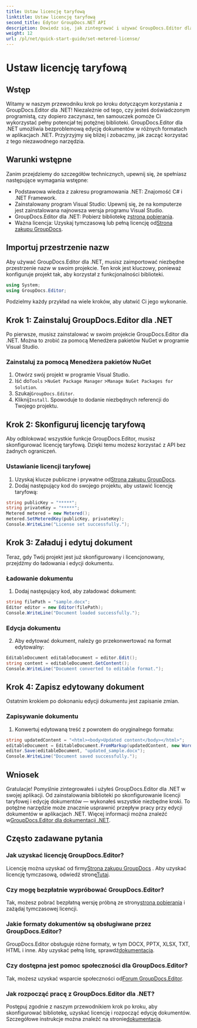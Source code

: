 ```yaml
---
title: Ustaw licencję taryfową
linktitle: Ustaw licencję taryfową
second_title: Edytor GroupDocs.NET API
description: Dowiedz się, jak zintegrować i używać GroupDocs.Editor dla .NET, korzystając z naszego obszernego przewodnika. Odblokuj zaawansowane funkcje edycji dokumentów w aplikacjach .NET.
weight: 12
url: /pl/net/quick-start-guide/set-metered-license/
---
```


# Ustaw licencję taryfową

## Wstęp
Witamy w naszym przewodniku krok po kroku dotyczącym korzystania z GroupDocs.Editor dla .NET! Niezależnie od tego, czy jesteś doświadczonym programistą, czy dopiero zaczynasz, ten samouczek pomoże Ci wykorzystać pełny potencjał tej potężnej biblioteki. GroupDocs.Editor dla .NET umożliwia bezproblemową edycję dokumentów w różnych formatach w aplikacjach .NET. Przyjrzyjmy się bliżej i zobaczmy, jak zacząć korzystać z tego niezawodnego narzędzia.
## Warunki wstępne
Zanim przejdziemy do szczegółów technicznych, upewnij się, że spełniasz następujące wymagania wstępne:
- Podstawowa wiedza z zakresu programowania .NET: Znajomość C# i .NET Framework.
- Zainstalowany program Visual Studio: Upewnij się, że na komputerze jest zainstalowana najnowsza wersja programu Visual Studio.
-  GroupDocs.Editor dla .NET: Pobierz bibliotekę z[strona pobierania](https://releases.groupdocs.com/editor/net/).
-  Ważna licencja: Uzyskaj tymczasową lub pełną licencję od[Strona zakupu GroupDocs](https://purchase.groupdocs.com/temporary-license/).
## Importuj przestrzenie nazw
Aby używać GroupDocs.Editor dla .NET, musisz zaimportować niezbędne przestrzenie nazw w swoim projekcie. Ten krok jest kluczowy, ponieważ konfiguruje projekt tak, aby korzystał z funkcjonalności biblioteki.
```csharp
using System;
using GroupDocs.Editor;
```
Podzielmy każdy przykład na wiele kroków, aby ułatwić Ci jego wykonanie.
## Krok 1: Zainstaluj GroupDocs.Editor dla .NET
Po pierwsze, musisz zainstalować w swoim projekcie GroupDocs.Editor dla .NET. Można to zrobić za pomocą Menedżera pakietów NuGet w programie Visual Studio.
### Zainstaluj za pomocą Menedżera pakietów NuGet
1. Otwórz swój projekt w programie Visual Studio.
2.  Iść do`Tools` >`NuGet Package Manager` >`Manage NuGet Packages for Solution`.
3.  Szukaj`GroupDocs.Editor`.
4.  Kliknij`Install`.
Spowoduje to dodanie niezbędnych referencji do Twojego projektu.
## Krok 2: Skonfiguruj licencję taryfową
Aby odblokować wszystkie funkcje GroupDocs.Editor, musisz skonfigurować licencję taryfową. Dzięki temu możesz korzystać z API bez żadnych ograniczeń.
### Ustawianie licencji taryfowej
1.  Uzyskaj klucze publiczne i prywatne od[Strona zakupu GroupDocs](https://purchase.groupdocs.com/temporary-license/).
2. Dodaj następujący kod do swojego projektu, aby ustawić licencję taryfową:
```csharp
string publicKey = "*****";
string privateKey = "*****";
Metered metered = new Metered();
metered.SetMeteredKey(publicKey, privateKey);
Console.WriteLine("License set successfully.");
```
## Krok 3: Załaduj i edytuj dokument
Teraz, gdy Twój projekt jest już skonfigurowany i licencjonowany, przejdźmy do ładowania i edycji dokumentu.
### Ładowanie dokumentu
1. Dodaj następujący kod, aby załadować dokument:
```csharp
string filePath = "sample.docx";
Editor editor = new Editor(filePath);
Console.WriteLine("Document loaded successfully.");
```
### Edycja dokumentu
2. Aby edytować dokument, należy go przekonwertować na format edytowalny:
```csharp
EditableDocument editableDocument = editor.Edit();
string content = editableDocument.GetContent();
Console.WriteLine("Document converted to editable format.");
```
## Krok 4: Zapisz edytowany dokument
Ostatnim krokiem po dokonaniu edycji dokumentu jest zapisanie zmian.
### Zapisywanie dokumentu
1. Konwertuj edytowaną treść z powrotem do oryginalnego formatu:
```csharp
string updatedContent = "<html><body>Updated content</body></html>";
editableDocument = EditableDocument.FromMarkup(updatedContent, new WordProcessingSaveOptions());
editor.Save(editableDocument, "updated_sample.docx");
Console.WriteLine("Document saved successfully.");
```
## Wniosek
 Gratulacje! Pomyślnie zintegrowałeś i użyłeś GroupDocs.Editor dla .NET w swojej aplikacji. Od zainstalowania biblioteki po skonfigurowanie licencji taryfowej i edycję dokumentów — wykonałeś wszystkie niezbędne kroki. To potężne narzędzie może znacznie usprawnić przepływ pracy przy edycji dokumentów w aplikacjach .NET. Więcej informacji można znaleźć w[GroupDocs.Editor dla dokumentacji .NET](https://tutorials.groupdocs.com/editor/net/).
## Często zadawane pytania
### Jak uzyskać licencję GroupDocs.Editor?
 Licencję można uzyskać od firmy[Strona zakupu GroupDocs](https://purchase.groupdocs.com/buy) . Aby uzyskać licencję tymczasową, odwiedź stronę[Tutaj](https://purchase.groupdocs.com/temporary-license/).
### Czy mogę bezpłatnie wypróbować GroupDocs.Editor?
 Tak, możesz pobrać bezpłatną wersję próbną ze strony[strona pobierania](https://releases.groupdocs.com/) i zażądaj tymczasowej licencji.
### Jakie formaty dokumentów są obsługiwane przez GroupDocs.Editor?
 GroupDocs.Editor obsługuje różne formaty, w tym DOCX, PPTX, XLSX, TXT, HTML i inne. Aby uzyskać pełną listę, sprawdź[dokumentacja](https://tutorials.groupdocs.com/editor/net/).
### Czy dostępna jest pomoc społeczności dla GroupDocs.Editor?
 Tak, możesz uzyskać wsparcie społeczności od[Forum GroupDocs.Editor](https://forum.groupdocs.com/c/editor/20).
### Jak rozpocząć pracę z GroupDocs.Editor dla .NET?
 Postępuj zgodnie z naszym przewodnikiem krok po kroku, aby skonfigurować bibliotekę, uzyskać licencję i rozpocząć edycję dokumentów. Szczegółowe instrukcje można znaleźć na stronie[dokumentacja](https://tutorials.groupdocs.com/editor/net/).